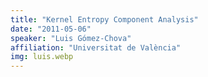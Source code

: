 ```yaml
---
title: "Kernel Entropy Component Analysis"
date: "2011-05-06"
speaker: "Luis Gómez-Chova"
affiliation: "Universitat de València"
img: luis.webp
---
```

